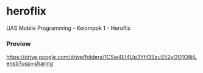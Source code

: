 # heroflix

UAS Mobile Programming - Kelompok 1 - Heroflix

### Preview 
 https://drive.google.com/drive/folders/1CSw4EI4Up3YH3SzuS52vOO1O8jjLensb?usp=sharing 

